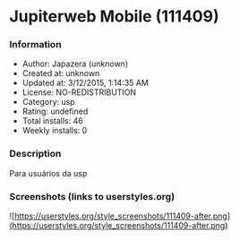 # Jupiterweb Mobile (111409)

### Information
- Author: Japazera (unknown)
- Created at: unknown
- Updated at: 3/12/2015, 1:14:35 AM
- License: NO-REDISTRIBUTION
- Category: usp
- Rating: undefined
- Total installs: 46
- Weekly installs: 0


### Description
Para usuários da usp


### Screenshots (links to userstyles.org)
![https://userstyles.org/style_screenshots/111409-after.png](https://userstyles.org/style_screenshots/111409-after.png)


